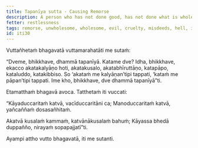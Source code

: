 ```yaml
---
title: Tapanīya sutta - Causing Remorse
description: A person who has not done good, has not done what is wholesome, has not protected others from fear, but has done evil, cruelty, and misdeeds, feels remorse.
fetter: restlessness
tags: remorse, unwholesome, wholesome, evil, cruelty, misdeeds, hell, iti, iti28-49
id: iti30
---
```


Vuttañhetaṁ bhagavatā vuttamarahatāti me sutaṁ:

“Dveme, bhikkhave, dhammā tapanīyā. Katame dve? Idha, bhikkhave, ekacco akatakalyāṇo hoti, akatakusalo, akatabhīruttāṇo, katapāpo, kataluddo, katakibbiso. So ‘akataṁ me kalyāṇan’tipi tappati, ‘kataṁ me pāpan’tipi tappati. Ime kho, bhikkhave, dve dhammā tapanīyā”ti.

Etamatthaṁ bhagavā avoca. Tatthetaṁ iti vuccati:

“Kāyaduccaritaṁ katvā,
vacīduccaritāni ca;
Manoduccaritaṁ katvā,
yañcaññaṁ dosasañhitaṁ.

Akatvā kusalaṁ kammaṁ,
katvānākusalaṁ bahuṁ;
Kāyassa bhedā duppañño,
nirayaṁ sopapajjatī”ti.

Ayampi attho vutto bhagavatā, iti me sutanti.